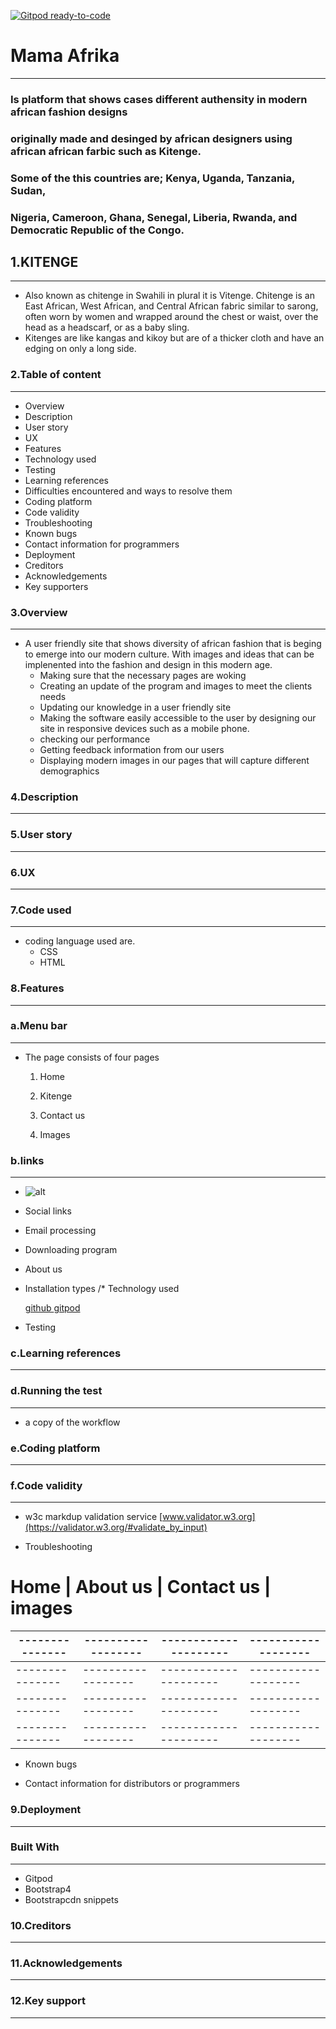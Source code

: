 [![Gitpod ready-to-code](https://img.shields.io/badge/Gitpod-ready--to--code-blue?logo=gitpod)](https://gitpod.io/#https://github.com/SNMcdarby/mama-afrika)

# Mama Afrika
-------------
###  Is platform that shows cases different authensity in modern african fashion designs 
### originally made and desinged by african designers using african african farbic such as Kitenge. 
 ### Some of the this countries are; Kenya, Uganda, Tanzania, Sudan, 
 ### Nigeria, Cameroon, Ghana, Senegal, Liberia, Rwanda, and Democratic Republic of the Congo.


## 1.KITENGE 
------------
- Also known as chitenge in Swahili in plural it is Vitenge. Chitenge is an East African, West African, and Central African fabric similar to sarong, often worn by women and wrapped around the chest or waist, over the head as a headscarf, or as a baby sling. 
- Kitenges are like kangas and kikoy but are of a thicker cloth and have an edging on only a long side.


### 2.Table of content
---------------------
- Overview
- Description
- User story
- UX
- Features
- Technology used
- Testing
- Learning references
- Difficulties encountered and ways to resolve them
- Coding platform
- Code validity
- Troubleshooting
- Known bugs
- Contact information for programmers
- Deployment
- Creditors
- Acknowledgements 
- Key supporters 





### 3.Overview
-------------

 -  A user friendly site that shows diversity of african fashion that is beging to emerge into our modern culture.
  With images and ideas that can be implenented into the fashion and design in this modern age.
    - Making sure that the necessary pages are woking
    - Creating an update of the program and images to meet the clients needs
    - Updating our knowledge in a user friendly site
    - Making the software easily accessible to the user by designing our site in responsive devices such as a mobile phone. 
    - checking our performance
    - Getting feedback information from our users
    - Displaying modern images in our pages that will capture different demographics

### 4.Description
--------------------


### 5.User story
------------




### 6.UX
-------


### 7.Code used
-------------


  - coding language used are.
    - CSS
     - HTML


### 8.Features
 --------------



  ### a.Menu bar 
  --------------

 - The page consists of four pages
  
    1. Home

    2. Kitenge

    3. Contact us

    4. Images



### b.links
----------


  * ![alt](https://links)

  * Social links

  * Email processing

  * Downloading program 

  * About us

  * Installation types /* Technology used

    [github ](https://github.com/)
    [gitpod](https://f4bc8abb-58a7-4a37-b776-a4d955c9ed38.ws-eu01.gitpod.io/#/workspace/mama-afrika)
 - Testing


### c.Learning references
-------------------------------



### d.Running the test 
------------------------
 - a copy of the workflow




### e.Coding platform
---------------------------



### f.Code validity
-----------------------
 - w3c markdup validation service
[www.validator.w3.org](https://validator.w3.org/#validate_by_input)

- Troubleshooting
# Home         | About us         | Contact us          | images
---------------|------------------|---------------------|-------------------
---------------|------------------|---------------------|-------------------
---------------|------------------|---------------------|-------------------
---------------|------------------|---------------------|-------------------
---------------|------------------|---------------------|-------------------



- Known bugs

- Contact information for distributors or programmers

### 9.Deployment
------------------


### Built With
-----------------
 - Gitpod 
 - Bootstrap4 
 - Bootstrapcdn snippets



### 10.Creditors
-----------------

### 11.Acknowledgements
----------------------

### 12.Key support
-------------------------

